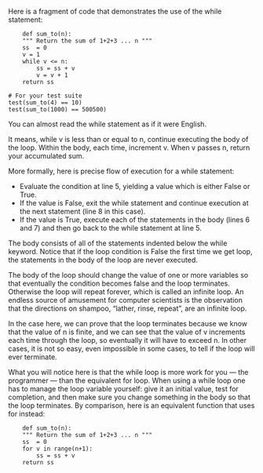 Here is a fragment of code that demonstrates the use of the while statement:
```
	def sum_to(n):
    """ Return the sum of 1+2+3 ... n """
    ss  = 0
    v = 1
    while v <= n:
        ss = ss + v
        v = v + 1
    return ss

# For your test suite
test(sum_to(4) == 10)
test(sum_to(1000) == 500500)
```

You can almost read the while statement as if it were English. 

It means, while v is less than or equal to n, continue executing the body of the loop. Within the body, each time, increment v. When v passes n, return your accumulated sum.

More formally, here is precise flow of execution for a while statement:
-	Evaluate the condition at line 5, yielding a value which is either False or True.
-	If the value is False, exit the while statement and continue execution at the next statement (line 8 in this case).
-	If the value is True, execute each of the statements in the body (lines 6 and 7) and then go back to the while statement at line 5.

The body consists of all of the statements indented below the while keyword.
Notice that if the loop condition is False the first time we get loop, the statements in the body of the loop are never executed.

The body of the loop should change the value of one or more variables so that eventually the condition becomes false and the loop terminates. Otherwise the loop will repeat forever, which is called an infinite loop. An endless source of amusement for computer scientists is the observation that the directions on shampoo, “lather, rinse, repeat”, are an infinite loop.

In the case here, we can prove that the loop terminates because we know that the value of n is finite, and we can see that the value of v increments each time through the loop, so eventually it will have to exceed n. In other cases, it is not so easy, even impossible in some cases, to tell if the loop will ever terminate.

What you will notice here is that the while loop is more work for you — the programmer — than the equivalent for loop. When using a while loop one has to manage the loop variable yourself: give it an initial value, test for completion, and then make sure you change something in the body so that the loop terminates. By comparison, here is an equivalent function that uses for instead:
```
	def sum_to(n):
    """ Return the sum of 1+2+3 ... n """
    ss  = 0
    for v in range(n+1):
        ss = ss + v
    return ss
```


